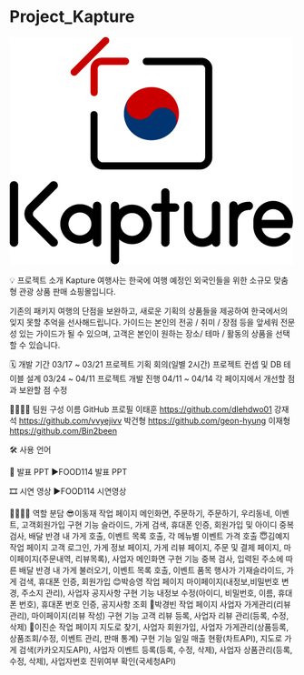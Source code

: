 # Project_Kapture
![Kapture_Logo](https://github.com/Taehun92/Project_Kapture/blob/main/kapture_Logo(1)_500x400.png)


💡 프로젝트 소개
Kapture 여행사는 한국에 여행 예정인 외국인들을 위한 소규모 맞춤형 관광 상품 판매 쇼핑몰입니다.


기존의 패키지 여행의 단점을 보완하고, 새로운 기획의 상품들을 제공하여 한국에서의 잊지 못할 추억을 선사해드립니다.
가이드는 본인의 전공 / 취미 / 장점 등을 앞세워 전문성 있는 가이드가 될 수 있으며, 고객은 본인이 원하는 장소/ 테마 / 활동의 상품을 선택 할 수 있습니다.

🗓 개발 기간
03/17 ~ 03/21
프로젝트 기획 회의(일별 2시간)
프로젝트 컨셉 및 DB 테이블 설계
03/24 ~ 04/11
프로젝트 개발 진행
04/11 ~ 04/14
각 페이지에서 개선할 점과 보완할 점 수정

👨‍👩‍👦‍👦 팀원 구성
이름	GitHub 프로필
이태훈	https://github.com/dlehdwo01
강재석	https://github.com/vvyejivv
박건형	https://github.com/geon-hyung
이재형	https://github.com/Bin2been

🛠️ 사용 언어

📕 발표 PPT
▶FOOD114 발표 PPT

🎞 시연 영상
▶FOOD114 시연영상

👨‍👩‍👦‍👦 역할 분담
😎이동재
작업 페이지
메인화면, 주문하기, 주문하기, 우리동네, 이벤트, 고객회원가입
구현 기능
슬라이드, 가게 검색, 휴대폰 인증, 회원가입 및 아이디 중복 검사, 배달 반경 내 가게 호출, 이벤트 목록 호출, 각 메뉴별 이벤트 가격 호출
😇김예지
작업 페이지
고객 로그인, 가게 정보 페이지, 가게 리뷰 페이지, 주문 및 결제 페이지, 마이페이지(주문내역, 리뷰목록), 사업자 메인화면
구현 기능
중복 검사, 입력된 주소에 따른 배달 반경 내 가게 불러오기, 이벤트 목록 호출, 이벤트 품목 행사가 기재슬라이드, 가게 검색, 휴대폰 인증, 회원가입
😊박승영
작업 페이지
마이페이지(내정보,비밀번호 변경, 주소지 관리), 사업자 공지사항
구현 기능
내정보 수정(아이디, 비밀번호, 이름, 휴대폰 번호), 휴대폰 번호 인증, 공지사항 조회
🐴박경빈
작업 페이지
사업자 가게관리(리뷰관리), 마이페이지(리뷰 작성)
구현 기능
고객 리뷰 등록, 사업자 리뷰 관리(등록, 수정, 삭제)
🐯이진순
작업 페이지
지도로 찾기, 사업자 회원가입, 사업자 가게관리(상품등록, 상품조회/수정, 이벤트 관리, 판매 통계)
구현 기능
일일 매출 현황(차트API), 지도로 가게 검색(카카오지도API), 사업자 이벤트 등록(등록, 수정, 삭제), 사업자 상품관리(등록, 수정, 삭제), 사업자번호 진위여부 확인(국세청API)
